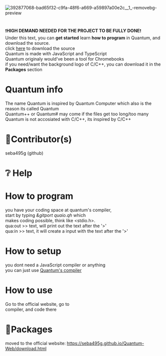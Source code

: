 ![392877068-bad65f32-c9fa-48f6-a669-a59897a00e2c__1_-removebg-preview](https://github.com/user-attachments/assets/c2f7215d-9ce4-40ce-9190-ffd018e3a316)

# 
❗**HIGH DEMAND NEEDED FOR THE PROJECT TO BE FULLY DONE**❗<br />
Under this text, you can **get started** learn **how to program** in Quantum, and download the source. <br />
click [here](https://seba495g.github.io/Quantum-Web/download.html) to download the source <br />
Quantum is made with JavaScript and TypeScript <br />
Quantum originaly would've been a tool for Chromebooks <br />
if you need/want the background logo of C/C++, you can download it in the **Packages** section <br />


# Quantum info
 The name Quantum is inspired by Quantum Computer which also is the reason its called Quantum <br />
 Quantum++ or Quantum# may come if the files get too long/too many <br />
 Quantum is not accosiated with C/C++, its inspired by C/C++ <br />

# 📜Contributor(s)
 seba495g (github)<br />

# ❔ Help

  # How to program
   you have your coding space at quantum's compiler, <br />
   start by typing *&gitport quaio.qh* which <br />
   makes coding possible, think like <stdio.h>. <br />
   qua:out >> text, will print out the text after the '>' <br />
   qua:in >> text, it will create a input with the text after the '>' <br />
   
  # How to setup
   you dont need a JavaScript compiler or anything<br />
   you can just use [Quantum's compiler](https://seba495g.github.io/Quantum-Web/compiler.html)<br />
   
  # How to use
   Go to the official website, go to <br />
compiler, and code there


# 📂Packages
 moved to the official website:
https://seba495g.github.io/Quantum-Web/download.html
